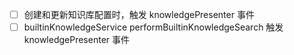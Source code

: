 - [ ] 创建和更新知识库配置时，触发 knowledgePresenter 事件
- [ ] builtinKnowledgeService performBuiltinKnowledgeSearch 触发 knowledgePresenter 事件